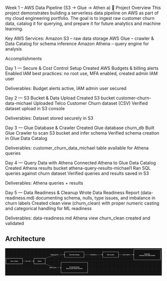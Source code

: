 Week 1 – AWS Data Pipeline (S3 → Glue → Athen
a)
📌 Project Overview
This project demonstrates building a serverless data pipeline on AWS as part of my cloud engineering portfolio. The goal is to ingest raw customer churn data, catalog it for querying, and prepare it for future analytics and machine learning.

Key AWS Services:
Amazon S3 – raw data storage
AWS Glue – crawler & Data Catalog for schema inference
Amazon Athena – query engine for analysis


 Accomplishments

Day 1 — Secure & Cost Control Setup
Created AWS Budgets & billing alerts
Enabled IAM best practices: no root use, MFA enabled, created admin IAM user

Deliverables: Budget alerts active, IAM admin user secured

Day 2 — S3 Bucket & Data Upload
Created S3 bucket customer-churn-data-michael
Uploaded Telco Customer Churn dataset (CSV)
Verified dataset upload in S3 console

Deliverables: Dataset stored securely in S3

Day 3 — Glue Database & Crawler
Created Glue database churn_db
Built Glue Crawler to scan S3 bucket and infer schema
Verified schema creation in Glue Data Catalog

Deliverables: customer_churn_data_michael table available for Athena queries

Day 4 — Query Data with Athena
Connected Athena to Glue Data Catalog
Created Athena results bucket athena-query-results-michael1
Ran SQL queries against churn dataset
Verified queries and results saved in S3

Deliverables: Athena queries + results

Day 5 — Data Readiness & Cleanup
Wrote Data Readiness Report (data-readiness.md) documenting schema, nulls, type issues, and imbalance in churn labels
Created clean view (churn_clean) with proper numeric casting and categorical handling for ML readiness

Deliverables:
data-readiness.md
Athena view churn_clean created and validated
## Architecture

![Architecture Diagram](architecture.png)

